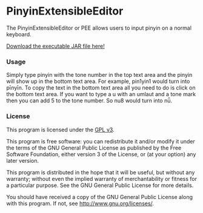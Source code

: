 PinyinExtensibleEditor
======================

The PinyinExtensibleEditor or PEE allows users to input pinyin on a normal keyboard.

[Download the executable JAR file here!](https://github.com/KIllinPleaseWait/PinyinExtensibleEditor/releases/download/v1.0/PinyinExtensibleEditor.jar)

### Usage

Simply type pinyin with the tone number in the top text area and the pinyin will show 
up in the bottom text area. For example, pin1yin1 would turn into pīnyīn. To copy the
text in the bottom text area all you need to do is click on the bottom text area. If you
want to type a u with an umlaut and a tone mark then you can add 5 to the tone number.
So nu8 would turn into nǚ.

### License

This program is licensed under the [GPL v3](http://www.gnu.org/licenses).

This program is free software: you can redistribute it and/or modify
it under the terms of the GNU General Public License as published by
the Free Software Foundation, either version 3 of the License, or
(at your option) any later version.

This program is distributed in the hope that it will be useful,
but without any warranty; without even the implied warranty of
merchantability or fitness for a particular purpose.  See the
GNU General Public License for more details.

You should have received a copy of the GNU General Public License
along with this program.  If not, see <http://www.gnu.org/licenses/>.
